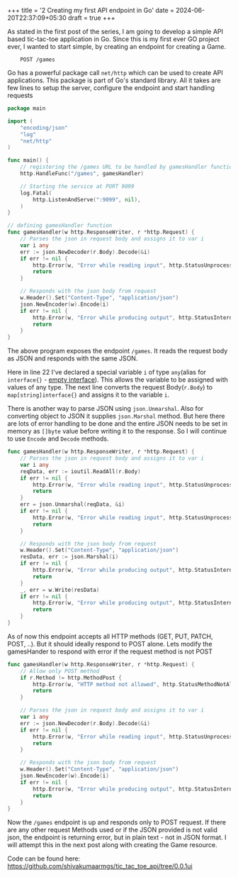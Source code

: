 +++
title = '2 Creating my first API endpoint in Go'
date = 2024-06-20T22:37:09+05:30
draft = true
+++

As stated in the first post of the series, I am going to develop a simple API based tic-tac-toe application in Go. Since this is my first ever GO project ever, I wanted to start simple, by creating an endpoint for creating a Game.

```ln:false
	POST /games 
```

Go has a powerful package call `net/http` which can be used to create API applications. This package is part of Go's standard library. All it takes are few lines to setup the server, configure the endpoint and start handling requests

```go lineNos:true
package main

import (
	"encoding/json"
	"log"
	"net/http"
)

func main() {
	// registering the /games URL to be handled by gamesHandler function
	http.HandleFunc("/games", gamesHandler)

	// Starting the service at PORT 9099
	log.Fatal(
		http.ListenAndServe(":9099", nil),
	)
}

// defining gamesHandler function
func gamesHandler(w http.ResponseWriter, r *http.Request) {
	// Parses the json in request body and assigns it to var i
	var i any
	err := json.NewDecoder(r.Body).Decode(&i)
	if err != nil {
		http.Error(w, "Error while reading input", http.StatusUnprocessableEntity
		return
	}

	// Responds with the json body from request
	w.Header().Set("Content-Type", "application/json")
	json.NewEncoder(w).Encode(i)
	if err != nil {
		http.Error(w, "Error while producing output", http.StatusInternalServerError)
		return
	}
}
```

The above program exposes the endpoint `/games`. It reads the request body as JSON and responds with the same JSON.

Here in line 22 I've declared a special variable `i` of type `any`(alias for `interface{}` - [empty interface](https://go.dev/tour/methods/14)). This allows the variable to be assigned with values of any type. The next line converts the request Body(`r.Body`) to `map[string]interface{}` and assigns it to the variable `i`. 

There is another way to parse JSON using `json.Unmarshal`. Also for converting object to JSON it supplies `json.Marshal` method. But here there are lots of error handling to be done and the entire JSON needs to be set in memory as `[]byte` value before writing it to the response. So I will continue to use `Encode` and `Decode` methods.

```go
func gamesHandler(w http.ResponseWriter, r *http.Request) {
	// Parses the json in request body and assigns it to var i
	var i any
	reqData, err := ioutil.ReadAll(r.Body)
	if err != nil {
		http.Error(w, "Error while reading input", http.StatusUnprocessableEntity)
		return
	}
	err = json.Unmarshal(reqData, &i)
	if err != nil {
		http.Error(w, "Error while reading input", http.StatusUnprocessableEntity)
		return
	}

	// Responds with the json body from request
	w.Header().Set("Content-Type", "application/json")
	resData, err := json.Marshal(i)
	if err != nil {
		http.Error(w, "Error while producing output", http.StatusInternalServerError)
		return
	}
	_, err = w.Write(resData)
	if err != nil {
		http.Error(w, "Error while producing output", http.StatusInternalServerError)
		return
	}
}
```

As of now this endpoint accepts all HTTP methods (GET, PUT, PATCH, POST, ..). But it should ideally respond to POST alone. Lets modify the gamesHander to respond with error if the request method is not POST

```go
func gamesHandler(w http.ResponseWriter, r *http.Request) {
	// Allow only POST method
	if r.Method != http.MethodPost {
		http.Error(w, "HTTP method not allowed", http.StatusMethodNotAllowed)
		return
	}

	// Parses the json in request body and assigns it to var i
	var i any
	err := json.NewDecoder(r.Body).Decode(&i)
	if err != nil {
		http.Error(w, "Error while reading input", http.StatusUnprocessableEntity)
		return
	}

	// Responds with the json body from request
	w.Header().Set("Content-Type", "application/json")
	json.NewEncoder(w).Encode(i)
	if err != nil {
		http.Error(w, "Error while producing output", http.StatusInternalServerError)
		return
	}
}

```

Now the `/games` endpoint is up and responds only to POST request. If there are any other request Methods used or if the JSON provided is not valid json, the endpoint is returning error, but in plain text - not in JSON format. I will attempt this in the next post along with creating the Game resource.

Code can be found here: https://github.com/shivakumaarmgs/tic_tac_toe_api/tree/0.0.1ui
